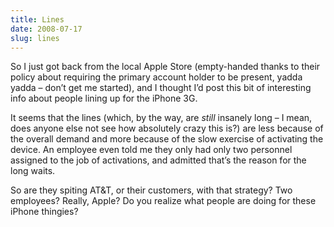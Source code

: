 ```yaml
---
title: Lines
date: 2008-07-17
slug: lines
---
```

<p>So I just got back from the local Apple Store (empty-handed thanks to their policy about requiring the primary account holder to be present, yadda yadda &#8211; don&#8217;t get me started), and I thought I&#8217;d post this bit of interesting info about people lining up for the iPhone 3G.</p>

<p>It seems that the lines (which, by the way, are <em>still</em> insanely long &#8211; I mean, does anyone else not see how absolutely crazy this is?) are less because of the overall demand and more because of the slow exercise of activating the device. An employee even told me they only had only two personnel assigned to the job of activations, and admitted that&#8217;s the reason for the long waits.</p>

<p>So are they spiting AT&amp;T, or their customers, with that strategy? Two employees? Really, Apple? Do you realize what people are doing for these iPhone thingies?</p>